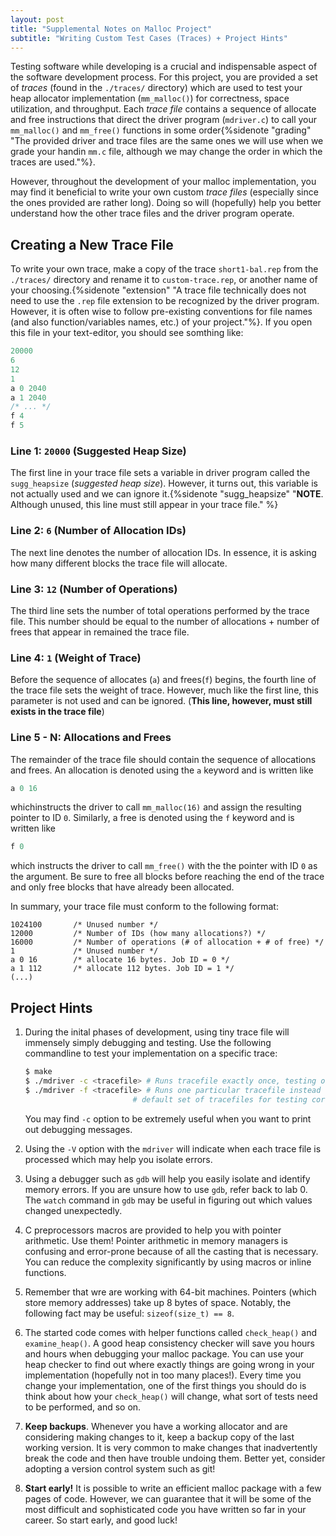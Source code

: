 ```yaml
---
layout: post
title: "Supplemental Notes on Malloc Project"
subtitle: "Writing Custom Test Cases (Traces) + Project Hints"
---
```

Testing software while developing is a crucial and indispensable aspect of the software development process. For this project, you are provided a set of *traces* (found in the `./traces/` directory) which are used to test your heap allocator implementation (`mm_malloc()`) for correctness, space utilization, and throughput. Each *trace file* contains a sequence of allocate and free instructions that direct the driver program (`mdriver.c`) to call your `mm_malloc()` and `mm_free()` functions in some order{%sidenote "grading" "The provided driver and trace files are the same ones we will use when we grade your handin `mm.c` file, although we may change the order in which the traces are used."%}.

However, throughout the development of your malloc implementation, you may find it beneficial to write your own custom *trace files* (especially since the ones provided are rather long). Doing so will (hopefully) help you better understand how the other trace files and the driver program operate.

## Creating a New Trace File
To write your own trace, make a copy of the trace `short1-bal.rep` from the `./traces/` directory and rename it to `custom-trace.rep`, or another name of your choosing.{%sidenote "extension" "A trace file technically does not need to use the `.rep` file extension to be recognized by the driver program. However, it is often wise to follow pre-existing conventions for file names (and also function/variables names, etc.) of your project."%}. If you open this file in your text-editor, you should see somthing like:
<div class="border div-55" markdown="1">

```c
20000
6
12
1
a 0 2040
a 1 2040
/* ... */
f 4
f 5
```
</div>

### Line 1: `20000` (Suggested Heap Size)
The first line in your trace file sets a variable in driver program called the `sugg_heapsize` (*suggested heap size*). However, it turns out, this variable is not actually used and we can ignore it.{%sidenote "sugg_heapsize" "**NOTE**. Although unused, this line must still appear in your trace file." %}


### Line 2: `6` (Number of Allocation IDs)
The next line denotes the number of allocation IDs. In essence, it is asking how many different blocks the trace file will allocate.

### Line 3: `12` (Number of Operations)
The third line sets the number of total operations performed by the trace file. This number should be equal to the number of allocations + number of frees that appear in remained the trace file.

### Line 4: `1` (Weight of Trace)
Before the sequence of allocates (`a`) and frees(`f`) begins, the fourth line of the trace file sets the weight of trace. However, much like the first line, this parameter is not used and can be ignored. (**This  line, however, must still exists in the trace file**)

### Line 5 - N: Allocations and Frees
The remainder of the trace file should contain the sequence of allocations and frees. An allocation is denoted using the `a` keyword and is written like
```c
a 0 16
```
whichinstructs the driver to call `mm_malloc(16)` and assign the resulting pointer to ID `0`. Similarly, a free is denoted using the `f` keyword and is written like
```c
f 0
```
which instructs the driver to call `mm_free()` with the the pointer with ID `0` as the argument. 
Be sure to free all blocks before reaching the end of the trace and only free blocks that have already been allocated.


In summary, your trace file must conform to the following format:

<div class="border div-55" markdown="1">

```
1024100       /* Unused number */
12000         /* Number of IDs (how many allocations?) */
16000         /* Number of operations (# of allocation + # of free) */
1             /* Unused number */
a 0 16        /* allocate 16 bytes. Job ID = 0 */
a 1 112       /* allocate 112 bytes. Job ID = 1 */
(...)
```
</div>

## Project Hints
1. During the inital phases of development, using tiny trace file will immensely simply debugging and testing. Use the following commandline to test your implementation on a specific trace:

    ```sh
    $ make
    $ ./mdriver -c <tracefile> # Runs tracefile exactly once, testing only for correctness.
    $ ./mdriver -f <tracefile> # Runs one particular tracefile instead of the 
                            # default set of tracefiles for testing correctness and performance 
    ```
    You may find `-c` option to be extremely useful when you want to print out debugging messages. 
2. Using the `-V` option with the `mdriver` will indicate when each trace file is processed which may help you isolate errors.
3. Using a debugger such as `gdb` will help you easily isolate and identify memory errors. If you are unsure how to use `gdb`, refer back to lab 0. The `watch` command in `gdb` may be useful in figuring out which values changed unexpectedly.
4. C preprocessors macros are provided to help you with pointer arithmetic. Use them! Pointer arithmetic in memory managers is confusing and error-prone because of all the casting that is necessary. You can reduce the complexity significantly by using macros or inline functions.
5. Remember that wre are working with 64-bit machines. Pointers (which store memory addresses) take up 8 bytes of space. Notably, the following fact may be useful: `sizeof(size_t) == 8`.
6. The started code comes with helper functions called `check_heap()` and `examine_heap()`.  A good heap consistency checker will save you hours and hours when debugging your malloc package. You can use your heap checker to find out where exactly things are going wrong in your implementation (hopefully not in too many places!). Every time you change your implementation, one of the first things
you should do is think about how your `check_heap()` will change, what sort of tests need to be performed, and so on.
7. **Keep backups**. Whenever you have a working allocator and are considering making changes to it, keep a backup copy of the last working version. It is very common to make changes that inadvertently break the code and then have trouble undoing them. Better yet, consider adopting a version control system such as git!
8. **Start early!** It is possible to write an efficient malloc package with a few pages of code. However, we can guarantee that it will be some of the most difficult and sophisticated code you have written so far in your career. So start early, and good luck!
